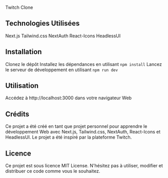 Twitch Clone

## Technologies Utilisées

Next.js
Tailwind.css
NextAuth
React-Icons
HeadlessUI

## Installation

Clonez le dépôt
Installez les dépendances en utilisant ```npm install```
Lancez le serveur de développement en utilisant ```npm run dev```


## Utilisation 
Accédez à http://localhost:3000 dans votre navigateur Web

## Crédits
Ce projet a été créé en tant que projet personnel pour apprendre le développement Web avec Next.js, Tailwind.css, NextAuth, React-Icons et HeadlessUI. Le projet a été inspiré par la plateforme Twitch.

## Licence
Ce projet est sous licence MIT License. N'hésitez pas à utiliser, modifier et distribuer ce code comme vous le souhaitez.

